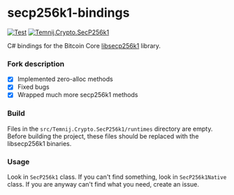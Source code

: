# secp256k1-bindings

[![Test](https://github.com/kzorin52/secp256k1-bindings/actions/workflows/test.yml/badge.svg)](https://github.com/kzorin52/secp256k1-bindings/actions/workflows/test.yml)
[![Temnij.Crypto.SecP256k1](https://img.shields.io/nuget/v/Temnij.Crypto.SecP256k1)](https://www.nuget.org/packages/Temnij.Crypto.SecP256k1)

C# bindings for the Bitcoin Core [libsecp256k1](https://github.com/bitcoin-core/secp256k1) library.

### Fork description
- [x] Implemented zero-alloc methods
- [x] Fixed bugs
- [x] Wrapped much more secp256k1 methods

### Build

Files in the `src/Temnij.Crypto.SecP256k1/runtimes` directory are empty.
Before building the project, these files should be replaced with the libsecp256k1 binaries.

### Usage
Look in `SecP256k1` class. If you can't find something, look in `SecP256k1Native` class. If you are anyway can't find what you need, create an issue.
